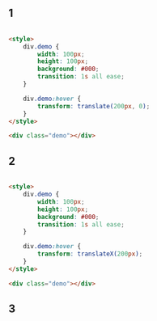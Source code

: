 ## 1

[](../_iframe/docs-前端实验室-transform-translate-0.html ':include')

<!-- run -->
```html

<style>
	div.demo {
		width: 100px;
		height: 100px;
		background: #000;
		transition: 1s all ease;
	}

	div.demo:hover {
		transform: translate(200px, 0);
	}
</style>

<div class="demo"></div>
```

## 2

[](../_iframe/docs-前端实验室-transform-translate-1.html ':include')

<!-- run -->
```html

<style>
	div.demo {
		width: 100px;
		height: 100px;
		background: #000;
		transition: 1s all ease;
	}

	div.demo:hover {
		transform: translateX(200px);
	}
</style>

<div class="demo"></div>
```

## 3

[](../_iframe/docs-前端实验室-transform-translate-2.html ':include')

<!-- run -->
```html

```